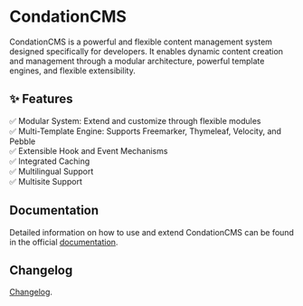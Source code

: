 # CondationCMS

CondationCMS is a powerful and flexible content management system designed specifically for developers. 
It enables dynamic content creation and management through a modular architecture, powerful template engines, and flexible extensibility.

## ✨ Features

✅ Modular System: Extend and customize through flexible modules  
✅ Multi-Template Engine: Supports Freemarker, Thymeleaf, Velocity, and Pebble  
✅ Extensible Hook and Event Mechanisms  
✅ Integrated Caching  
✅ Multilingual Support  
✅ Multisite Support  

## Documentation

Detailed information on how to use and extend CondationCMS can be found in the official [documentation](https://condation.com/documentation).

## Changelog

[Changelog](CHANGELOG.md).
